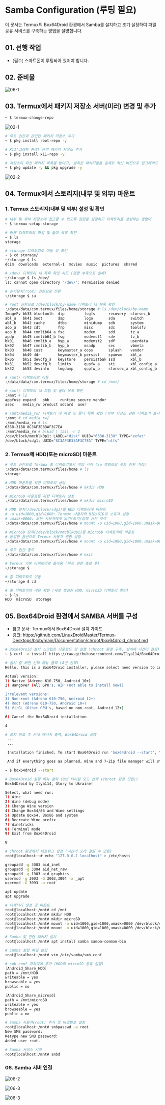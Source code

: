 # Samba Configuration (루팅 필요)

이 문서는 Termux의 Box64Droid 환경에서 Samba를 설치하고 초기 설정하여 파일 공유 서비스를 구축하는 방법을 설명합니다.

## 01. 선행 작업
- (필수) 스마트폰이 루팅되어 있어야 합니다.

## 02. 준비물

![06-1](https://github.com/revenge1005/android-homelab-with-termux/blob/main/06.%20Samba%20install/06-1.jpg)

## 03. Termux에서 패키지 저장소 서버(미러) 변경 및 추가

```bash
~ $ termux-change-repo
```

![02-1](https://github.com/revenge1005/android-homelab-with-termux/blob/main/02.%20SSH/02-1.png)

```bash
# 루트 권한과 관련된 패키지 저장소 추가
~ $ pkg install root-repo -y

# X11(그래픽 환경) 관련 패키지 저장소 추가
~ $ pkg install x11-repo -y

# 저장소의 최신 패키지 목록을 받아고, 설치된 패키지들을 실제로 최신 버전으로 업그레이드
~ $ pkg update -y && pkg upgrade -y
```

![02-2](https://github.com/revenge1005/android-homelab-with-termux/blob/main/02.%20SSH/02-2.png)

## 04. Termux에서 스토리지(내부 및 외부) 마운트

### 1. Termux 스토리지(내부 및 외부) 설정 및 확인

```bash
# 내부 및 외부 저장소에 접근할 수 있도록 권한을 설정하고 디렉토리를 생성하는 명령어
~ $ termux-setup-storage

# 현재 디렉토리의 파일 및 폴더 목록 확인
~ $ ls
storage

# storage 디렉토리로 이동 및 확인
~ $ cd storage/
~/storage $ ls
dcim  downloads  external-1  movies  music  pictures  shared

# /dev/ 디렉토리 내 목록 확인 시도 (권한 부족으로 실패)
~/storage $ ls /dev/
ls: cannot open directory '/dev/': Permission denied

# 슈퍼유저(root) 권한으로 전환
~/storage $ su

# root 권한으로 /dev/block/by-name 디렉토리 내 목록 확인
:/data/data/com.termux/files/home/storage # ls /dev/block/by-name
ImageFv bk33 bluetooth  dip         logfs      recovery  storsec_b
abl_a   bk41 boot       dsp         logo       sda       switch
abl_b   bk42 cache      dtbo        minidump   sdb       system
aop_a   bk43 cdt        frp         misc       sdc       toolsfv
aop_b   bk44 cmnlib64_a fsc         modem      sdd       tz_a
apdp    bk45 cmnlib64_b fsg         modemst1   sde       tz_b
bk01    bk46 cmnlib_a   hyp_a       modemst2   sdf       userdata
bk02    bk47 cmnlib_b   hyp_b       msadp      sec       vbmeta
bk03    bk48 cust       keymaster_a oops       splash    vendor
bk04    bk49 ddr        keymaster_b persist    spunvm    xbl_a
bk05    bk51 devcfg_a   keystore    persistbak ssd       xbl_b
bk31    bk52 devcfg_b   limits      qupfw_a    sti       xbl_config_a
bk32    bk53 devinfo    logdump     qupfw_b    storsec_a xbl_config_b

# /mnt/ 디렉토리로 이동
:/data/data/com.termux/files/home/storage # cd /mnt/

# /mnt/ 디렉토리 내 파일 및 폴더 목록 확인
:/mnt # ls
appfuse expand   obb     runtime secure vendor
asec    media_rw product sdcard  user

# /mnt/media_rw/ 디렉토리 내 파일 및 폴더 목록 확인 (외부 저장소 관련 디렉토리 표시)
:/mnt # cd media_rw/
:/mnt/media_rw # ls
6338-3138 8C3AF3E33AF3C7EA
:/mnt/media_rw # blkid | tail -n 2
/dev/block/mmcblk0p1: LABEL="disk" UUID="6338-3138" TYPE="exfat"
/dev/block/sdg1: UUID="8C3AF3E33AF3C7EA" TYPE="ntfs"
```

### 2. Termux에 HDD(또는 microSD) 마운트 

```bash
# 루트 권한으로 Termux 홈 디렉토리에서 작업 시작 (su 명령으로 루트 전환 가정)
:/data/data/com.termux/files/home # ls
storage  

# HDD 마운트를 위한 디렉토리 생성
:/data/data/com.termux/files/home # mkdir HDD

# microSD 마운트를 위한 디렉토리 생성
:/data/data/com.termux/files/home # mkdir microSD

# HDD 장치(/dev/block/sdg1)를 HDD 디렉토리에 마운트
# -o uid=1000,gid=1000: Termux 사용자의 UID/GID로 소유자 설정
# umask=0000: 모든 사용자에게 읽기/쓰기/실행 권한 부여
:/data/data/com.termux/files/home # mount -o uid=1000,gid=1000,umask=0000 /dev/block/sdg1 HDD/

# microSD 장치(/dev/block/mmcblk0p1)를 microSD 디렉토리에 마운트
# 동일한 옵션으로 Termux 사용자 권한 설정
:/data/data/com.termux/files/home # mount -o uid=1000,gid=1000,umask=0000 /dev/block/mmcblk0p1 microSD/

# 루트 권한 종료
:/data/data/com.termux/files/home # exit

# Termux 기본 디렉토리로 돌아옴 (루트 권한 종료 후)
~/storage $

# 홈 디렉토리로 이동
~/storage $ cd

# 홈 디렉토리의 내용 확인 (새로 생성한 HDD, microSD 디렉토리 확인)
~ $ ls
HDD  microSD  storage
```

## 05. Box64Droid 환경에서 SAMBA 서버를 구성

- 참고 문서: Termux에서 Box64Droid 설치 가이드
- 링크: https://github.com/LinuxDroidMaster/Termux-Desktops/blob/main/Documentation/chroot/box64droid_chroot.md

```bash
# Box64Droid 설치 스크립트 다운로드 및 실행 (chroot 환경 구축, 설치에 시간이 걸림)
~ $ curl -o install https://raw.githubusercontent.com/Ilya114/Box64Droid/main/installers/install.sh && chmod +x install && ./install

# 설치 중 버전 선택 메뉴 출력 (4번 선택)
Hello, this is a Box64Droid installer, please select need version to install:

Actual version:
1) Native (Adreno 610-750, Android 10+)
2) Hangover (All GPU's, WIP (not able to install now))

Irrelevant versions:
3) Non-root (Adreno 610-750, Android 12+)
4) Root (Adreno 610-750, Android 10+)
5) VirGL (Other GPU's, based on non-root, Android 12+)

6) Cancel the Box64Droid installation

4

# 설치 완료 후 안내 메시지 출력, Box64Droid 실행
 ...
 ...

 Installation finished. To start Box64Droid run 'box64droid --start', to see more arguments run 'box64droid --help'

 And if everything goes as planned, Wine and 7-Zip file manager will start.

~ $ box64droid --start

# Box64Droid 실행 메뉴 출력 (8번 터미널 모드 선택 (chroot 환경 진입))
Box64Droid by Ilya114, Glory to Ukraine!

Select, what need run:
1) Wine
2) Wine (debug mode)
3) Change Wine version
4) Change Box64/86 and Wine settings
5) Update Box64, Box86 and system
6) Recreate Wine prefix
7) Winetricks
8) Terminal mode
9) Exit from Box64Droid

8

# chroot 환경에서 네트워크 설정 (시간이 오래 걸릴 수 있음)
root@localhost:~# echo "127.0.0.1 localhost" > /etc/hosts

groupadd -g 3003 aid_inet
groupadd -g 3004 aid_net_raw
groupadd -g 1003 aid_graphics
usermod -g 3003 -G 3003,3004 -a _apt
usermod -G 3003 -a root

apt update
apt upgrade

# 디렉터리 생성 및 마운트
root@localhost:/mnt# cd /mnt
root@localhost:/mnt# mkdir HDD
root@localhost:/mnt# mkdir microSD
root@localhost:/mnt# mount -o uid=1000,gid=1000,umask=0000 /dev/block/sdg1 HDD/
root@localhost:/mnt# mount -o uid=1000,gid=1000,umask=0000 /dev/block/mmcblk0p1 microSD/

# Samba 및 관련 패키지 설치
root@localhost:/mnt# apt install samba samba-common-bin

# Samba 설정 파일 편집
root@localhost:/mnt# vim /etc/samba/smb.conf

# smb.conf 마지막에 추가 (HDD와 microSD 공유 설정)
[Android_Share_HDD]
path = /mnt/HDD
writeable = yes
browseable = yes
public = no

[Android_Share_microsd]
path = /mnt/microSD
writeable = yes
browseable = yes
public = no

# Samba 사용자(root) 추가 및 비밀번호 설정
root@localhost:/mnt# smbpasswd -a root
New SMB password:
Retype new SMB password:
Added user root.

# Samba 서비스 시작
root@localhost:/mnt# smbd
```

### 06. Samba 서버 연결

![06-2](https://github.com/revenge1005/android-homelab-with-termux/blob/main/06.%20Samba%20install/06-2.png)

![06-3](https://github.com/revenge1005/android-homelab-with-termux/blob/main/06.%20Samba%20install/06-3.png)

![06-3](https://github.com/revenge1005/android-homelab-with-termux/blob/main/06.%20Samba%20install/06-4.png)